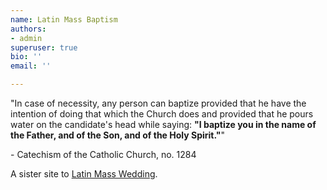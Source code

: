 ```yaml
---
name: Latin Mass Baptism
authors:
- admin
superuser: true
bio: ''
email: ''

---
```


<html prefix="og: http://ogp.me/ns#">
<head>
<title>Latin Mass Baptism</title>
<meta property="og:title" content="Latin Mass Baptism" />
<meta property="og:type" content="website" />
<meta property="og:url" content="https://www.latinmassbaptism.com/" />
<meta property="og:image" content="https://latinmassbaptism.com/img/sharing.png" />
</head>
</html>

"In case of necessity, any person can baptize provided that he have the intention of doing that which the Church does and provided that he pours water on the candidate's head while saying: **"I baptize you in the name of the Father, and of the Son, and of the Holy Spirit."**"

\- Catechism of the Catholic Church, no. 1284

A sister site to [Latin Mass Wedding](https://www.latinmasswedding.com/).
